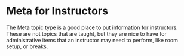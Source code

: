 # Meta for Instructors

The Meta topic type is a good place to put information for instructors. These are not topics that are taught, but they are nice to have for administrative items that an instructor may need to perform, like room setup, or breaks.